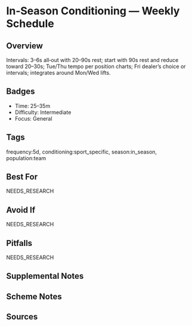 # In‑Season Conditioning — Weekly Schedule


## Overview
Intervals: 3–6s all‑out with 20–90s rest; start with 90s rest and reduce toward 20–30s; Tue/Thu tempo per position charts; Fri dealer’s choice or intervals; integrates around Mon/Wed lifts.

## Badges
- Time: 25–35m
- Difficulty: Intermediate
- Focus: General

## Tags
frequency:5d, conditioning:sport_specific, season:in_season, population:team

## Best For
NEEDS_RESEARCH

## Avoid If
NEEDS_RESEARCH

## Pitfalls
NEEDS_RESEARCH

## Supplemental Notes


## Scheme Notes


## Sources


